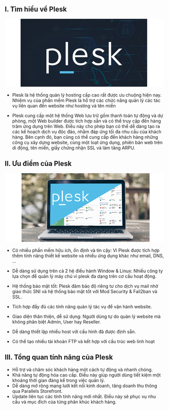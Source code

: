 ## I. Tìm hiểu về Plesk 
<img src="img/plesk1.png">

- Plesk là hệ thống quản lý hosting cấp cao rất được ưu chuộng hiện nay. Nhiệm vụ của phần mềm Plesk là hỗ trợ các chức năng quản lý các tác vụ liên quan đến website như hosting và tên miền

- Plesk cung cấp một hệ thống Web lưu trữ gồm thanh toán tự động và dự phòng, một Web builder được tích hợp sẵn và có thể truy cập đến hàng trăm ứng dụng trên Web. Điều này cho phép bạn có thể dễ dàng tạo ra các kế hoạch dịch vụ độc đáo, nhằm đáp ứng tối đa nhu cầu của khách hàng. Bên cạnh đó, bạn cũng có thể cung cấp đến khách hàng những công cụ xây dựng website, cùng một loạt ứng dụng, phiên bản web trên di động, tên miền, giấy chứng nhận SSL và làm tăng ARPU.


## II. Ưu điểm của Plesk 
<img src="img/plesk2.png">

- Có nhiều phần mềm hữu ích, ổn định và tin cậy: Vì Plesk được tích hợp thêm tính năng thiết kế website và nhiều ứng dụng khác như email, DNS, ...

- Dễ dàng sử dụng trên cả 2 hệ điều hành Window & Linux: Nhiều công ty lựa chọn để quản lý máy chủ vì plesk đa dạng trên cơ cấu hoạt động. 

- Hệ thống bảo mật tốt: Plesk đảm bảo độ riêng tư cho dịch vụ mail nhờ giao thức SNI và hệ thống bảo mật tốt với Mod Security & Fail2ban và SSL.

- Tích hợp đầy đủ các tính năng quản lý tác vụ để vận hành website.

- Giao diện thân thiện, dễ sử dụng: Người dùng tự do quản lý website mà không phân biệt Admin, User hay Reseller.

- Dễ dàng thiết lập nhiều host với cấu hình đã được định sẵn. 

- Có thể tạo nhiều tài khoản FTP và kết hợp với cấu trúc web linh hoạt


## III. Tổng quan tính năng của Plesk
- Hỗ trợ và chăm sóc khách hàng một cách tự động và nhanh chóng.
- Khả năng tự động hóa cao cấp. Điều này giúp người dùng tiết kiệm một khoảng thời gian đáng kể trong việc quản lý.
- Dễ dàng mở rộng mạng lưới kết nối kinh doanh, tăng doanh thu thông qua Parallels Storefront.
- Update liên tục các tính tính năng mới nhất. Điều này sẽ phục vụ nhu cầu và mục đích của từng phân khúc khách hàng.
